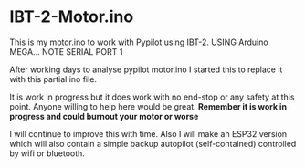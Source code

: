 # IBT-2-Motor.ino
This is my motor.ino to work with Pypilot using IBT-2. USING Arduino MEGA... NOTE SERIAL PORT 1

After working days to analyse pypilot motor.ino I started this to replace it with this partial ino file.

It is work in progress but it does work with no end-stop or any safety at this point.
Anyone willing to help here would be great.
<B> Remember it is work in progress and could burnout your motor or worse </B>

I will continue to improve this with time.
Also I will make an ESP32 version which will also contain a simple backup autopilot (self-contained) controlled by wifi or bluetooth.

